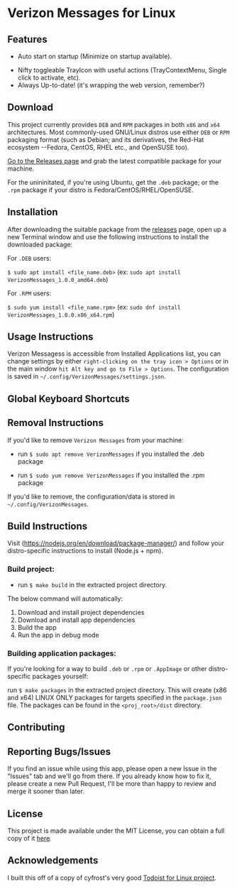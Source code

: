# Verizon Messages for Linux

## Features

  * Auto start on startup (Minimize on startup available).
  <!-- * Nifty keyboard shortcuts to globally access Todoist actions (such as quickly adding tasks to Todoist). -->
  * Nifty toggleable TrayIcon with useful actions (TrayContextMenu, Single click to activate, etc).
  * Always Up-to-date! (it's wrapping the web version, remember?)

## Download

This project currently provides `DEB` and `RPM` packages in both `x86` and `x64` architectures. Most commonly-used GNU/Linux distros use either `DEB` or `RPM` packaging format (such as Debian; and its derivatives, the Red-Hat ecosystem --Fedora, CentOS, RHEL etc., and OpenSUSE too).

[Go to the Releases page](https://github.com/kevinsarsen/verizon-messages/releases) and grab the latest compatible package for your machine.

For the unininitated, if you're using Ubuntu, get the `.deb` package; or the `.rpm` package if your distro is Fedora/CentOS/RHEL/OpenSUSE.

## Installation

After downloading the suitable package from the [releases](https://github.com/kevinsarsen/verizon-messages/releases) page, open up a new Terminal window and use the following instructions to install the downloaded package:

For `.DEB` users:

   `$ sudo apt install <file_name.deb>` (ex: `sudo apt install VerizonMessages_1.0.0_amd64.deb`)

For `.RPM` users:

   `$ sudo yum install <file_name.rpm>` (ex: `sudo dnf install VerizonMessages_1.0.0.x86_x64.rpm`)


## Usage Instructions

Verizon Messagess is accessible from Installed Applications list, you can change settings by either `right-clicking on the tray icon > Options` or in the main window `hit Alt key and go to File > Options`. The configuration is saved in `~/.config/VerizonMessages/settings.json`.


## Global Keyboard Shortcuts

<!-- Keyboard shortcuts come in handy when you need to add a Task to Todoist but without having the window open at the moment.

* Ctrl + Alt + A - global shortcut to open the "Add Quick Task" action in Todoist app.
* Ctrl + Alt + T - Shows or hides the Todoist window.
* ESC - hides the window if isFocused() promises true.
* All other Todoist's shortcuts are accessible inside the window.


These bindings may not always work, for example, in cases where current bindings are globally registered by another application inb4 Todoist gets a chance --you'll have to quit or unregister those bindings and run Todoist again. -->


## Removal Instructions

If you'd like to remove `Verizon Messages` from your machine:

* run `$ sudo apt remove VerizonMessages` if you installed the .deb package

* run `$ sudo yum remove VerizonMessages` if you installed the .rpm package

If you'd like to remove, the configuration/data is stored in `~/.config/VerizonMessages`.


## Build Instructions

Visit (https://nodejs.org/en/download/package-manager/) and follow your distro-specific instructions to install (Node.js + npm).


### Build project:

* run `$ make build` in the extracted project directory.

The below command will automatically:

1. Download and install project dependencies
2. Download and install app dependencies
3. Build the app
4. Run the app in debug mode

### Building application packages:

If you're looking for a way to build `.deb` or `.rpm` or `.AppImage` or other distro-specific packages yourself:

run `$ make packages` in the extracted project directory. This will create (x86 and x64) LINUX ONLY packages for targets specified in the `package.json` file. The packages can be found in the `<proj_root>/dist` directory.


## Contributing

<!-- Feel free to poke around the code base and see if you can improve the app, which is probably the best part of FOSS devel. If you need help, feel free to reach out to me at [cyrus.frost@hotmail.com](mailto:cyrus.frost@hotmail.com). Good luck! -->

## Reporting Bugs/Issues

If you find an issue while using this app, please open a new Issue in the "Issues" tab and we'll go from there. If you already know how to fix it, please create a new Pull Request, I'll be more than happy to review and merge it sooner than later.

## License

This project is made available under the MIT License, you can obtain a full copy of it [here](https://opensource.org/licenses/MIT).

## Acknowledgements

I built this off of a copy of cyfrost's very good [Todoist for Linux project](https://github.com/cyfrost/todoist-linux).
